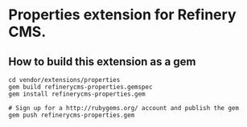 # Properties extension for Refinery CMS.

## How to build this extension as a gem

    cd vendor/extensions/properties
    gem build refinerycms-properties.gemspec
    gem install refinerycms-properties.gem

    # Sign up for a http://rubygems.org/ account and publish the gem
    gem push refinerycms-properties.gem